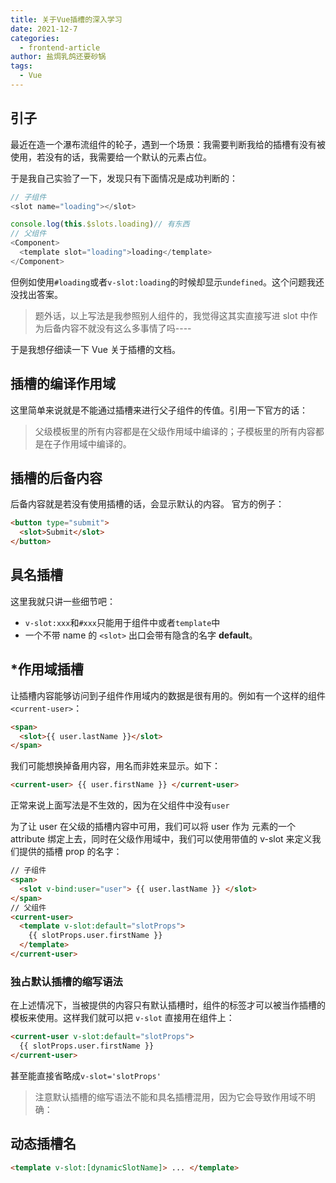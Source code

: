 ```yaml
---
title: 关于Vue插槽的深入学习
date: 2021-12-7
categories:
  - frontend-article
author: 盐焗乳鸽还要砂锅
tags:
  - Vue
---
```


## 引子

最近在造一个瀑布流组件的轮子，遇到一个场景：我需要判断我给的插槽有没有被使用，若没有的话，我需要给一个默认的元素占位。

于是我自己实验了一下，发现只有下面情况是成功判断的：

```js
// 子组件
<slot name="loading"></slot>

console.log(this.$slots.loading)// 有东西
// 父组件
<Component>
  <template slot="loading">loading</template>
</Component>
```

但例如使用`#loading`或者`v-slot:loading`的时候却显示`undefined`。这个问题我还没找出答案。

> 题外话，以上写法是我参照别人组件的，我觉得这其实直接写进 slot 中作为后备内容不就没有这么多事情了吗----

于是我想仔细读一下 Vue 关于插槽的文档。

## 插槽的编译作用域

这里简单来说就是不能通过插槽来进行父子组件的传值。引用一下官方的话：

> 父级模板里的所有内容都是在父级作用域中编译的；子模板里的所有内容都是在子作用域中编译的。

## 插槽的后备内容

后备内容就是若没有使用插槽的话，会显示默认的内容。
官方的例子：

```html
<button type="submit">
  <slot>Submit</slot>
</button>
```

## 具名插槽

这里我就只讲一些细节吧：

- `v-slot:xxx`和`#xxx`只能用于组件中或者`template`中
- 一个不带 name 的 `<slot>` 出口会带有隐含的名字 **default**。

## \*作用域插槽

让插槽内容能够访问到子组件作用域内的数据是很有用的。例如有一个这样的组件`<current-user>`：

```html
<span>
  <slot>{{ user.lastName }}</slot>
</span>
```

我们可能想换掉备用内容，用名而非姓来显示。如下：

```html
<current-user> {{ user.firstName }} </current-user>
```

正常来说上面写法是不生效的，因为在父组件中没有`user`

为了让 user 在父级的插槽内容中可用，我们可以将 user 作为 <slot> 元素的一个 attribute 绑定上去，同时在父级作用域中，我们可以使用带值的 v-slot 来定义我们提供的插槽 prop 的名字：

```html
// 子组件
<span>
  <slot v-bind:user="user"> {{ user.lastName }} </slot>
</span>
// 父组件
<current-user>
  <template v-slot:default="slotProps">
    {{ slotProps.user.firstName }}
  </template>
</current-user>
```

### 独占默认插槽的缩写语法

在上述情况下，当被提供的内容只有默认插槽时，组件的标签才可以被当作插槽的模板来使用。这样我们就可以把 `v-slot` 直接用在组件上：

```html
<current-user v-slot:default="slotProps">
  {{ slotProps.user.firstName }}
</current-user>
```

甚至能直接省略成`v-slot='slotProps'`

> 注意默认插槽的缩写语法不能和具名插槽混用，因为它会导致作用域不明确：

## 动态插槽名

```html
<template v-slot:[dynamicSlotName]> ... </template>
```

